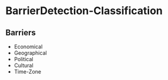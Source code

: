 # BarrierDetection-Classification

## Barriers
- Economical
- Geographical
- Political
- Cultural 
- Time-Zone
